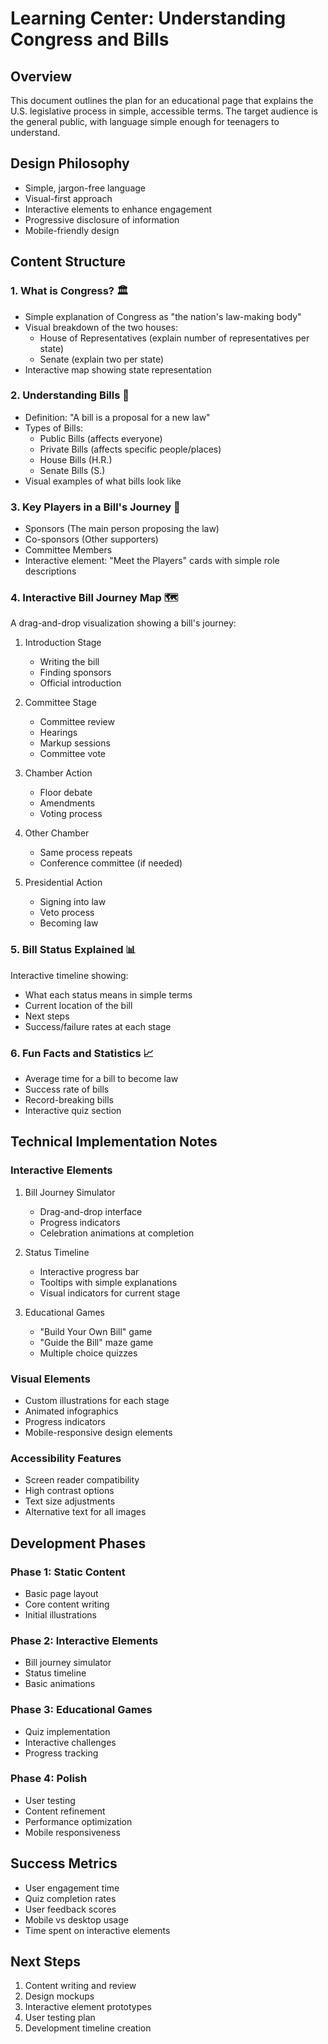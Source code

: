 # Learning Center: Understanding Congress and Bills

## Overview
This document outlines the plan for an educational page that explains the U.S. legislative process in simple, accessible terms. The target audience is the general public, with language simple enough for teenagers to understand.

## Design Philosophy
- Simple, jargon-free language
- Visual-first approach
- Interactive elements to enhance engagement
- Progressive disclosure of information
- Mobile-friendly design

## Content Structure

### 1. What is Congress? 🏛️
- Simple explanation of Congress as "the nation's law-making body"
- Visual breakdown of the two houses:
  - House of Representatives (explain number of representatives per state)
  - Senate (explain two per state)
- Interactive map showing state representation

### 2. Understanding Bills 📜
- Definition: "A bill is a proposal for a new law"
- Types of Bills:
  - Public Bills (affects everyone)
  - Private Bills (affects specific people/places)
  - House Bills (H.R.)
  - Senate Bills (S.)
- Visual examples of what bills look like

### 3. Key Players in a Bill's Journey 👥
- Sponsors (The main person proposing the law)
- Co-sponsors (Other supporters)
- Committee Members
- Interactive element: "Meet the Players" cards with simple role descriptions

### 4. Interactive Bill Journey Map 🗺️
A drag-and-drop visualization showing a bill's journey:
1. Introduction Stage
   - Writing the bill
   - Finding sponsors
   - Official introduction

2. Committee Stage
   - Committee review
   - Hearings
   - Markup sessions
   - Committee vote

3. Chamber Action
   - Floor debate
   - Amendments
   - Voting process

4. Other Chamber
   - Same process repeats
   - Conference committee (if needed)

5. Presidential Action
   - Signing into law
   - Veto process
   - Becoming law

### 5. Bill Status Explained 📊
Interactive timeline showing:
- What each status means in simple terms
- Current location of the bill
- Next steps
- Success/failure rates at each stage

### 6. Fun Facts and Statistics 📈
- Average time for a bill to become law
- Success rate of bills
- Record-breaking bills
- Interactive quiz section

## Technical Implementation Notes

### Interactive Elements
1. Bill Journey Simulator
   - Drag-and-drop interface
   - Progress indicators
   - Celebration animations at completion

2. Status Timeline
   - Interactive progress bar
   - Tooltips with simple explanations
   - Visual indicators for current stage

3. Educational Games
   - "Build Your Own Bill" game
   - "Guide the Bill" maze game
   - Multiple choice quizzes

### Visual Elements
- Custom illustrations for each stage
- Animated infographics
- Progress indicators
- Mobile-responsive design elements

### Accessibility Features
- Screen reader compatibility
- High contrast options
- Text size adjustments
- Alternative text for all images

## Development Phases

### Phase 1: Static Content
- Basic page layout
- Core content writing
- Initial illustrations

### Phase 2: Interactive Elements
- Bill journey simulator
- Status timeline
- Basic animations

### Phase 3: Educational Games
- Quiz implementation
- Interactive challenges
- Progress tracking

### Phase 4: Polish
- User testing
- Content refinement
- Performance optimization
- Mobile responsiveness

## Success Metrics
- User engagement time
- Quiz completion rates
- User feedback scores
- Mobile vs desktop usage
- Time spent on interactive elements

## Next Steps
1. Content writing and review
2. Design mockups
3. Interactive element prototypes
4. User testing plan
5. Development timeline creation 